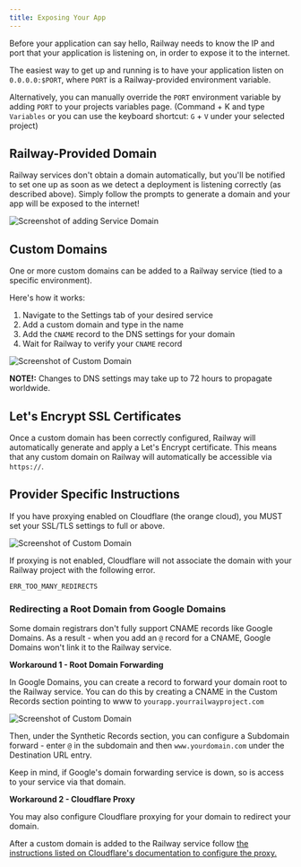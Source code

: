 ```yaml
---
title: Exposing Your App
---
```


Before your application can say hello, Railway needs to know the IP and port that your application is listening on, in order to expose it to the internet.

The easiest way to get up and running is to have your application listen on `0.0.0.0:$PORT`, where `PORT` is a Railway-provided environment variable. 

Alternatively, you can manually override the `PORT` environment variable by adding `PORT` to your projects variables page. (Command + K and type `Variables` or you can use the keyboard shortcut: `G` + `V` under your selected project)

## Railway-Provided Domain

Railway services don't obtain a domain automatically, but you'll be notified to set one up as soon as we detect a deployment is listening correctly (as described above). Simply follow the prompts to generate a domain and your app will be exposed to the internet!

<Image
src="https://res.cloudinary.com/railway/image/upload/v1654560212/docs/add-domain_prffyh.png"
alt="Screenshot of adding Service Domain"
layout="responsive"
width={1396} height={628} quality={80} />

## Custom Domains

One or more custom domains can be added to a Railway service (tied to a specific environment).

Here's how it works:

1. Navigate to the Settings tab of your desired service
2. Add a custom domain and type in the name
3. Add the `CNAME` record to the DNS settings for your domain
4. Wait for Railway to verify your `CNAME` record

<Image
src="https://res.cloudinary.com/railway/image/upload/v1654563209/docs/domains_uhchsu.png"
alt="Screenshot of Custom Domain"
layout="responsive"
width={1338} height={808} quality={80} />

**NOTE!:** Changes to DNS settings may take up to 72 hours to propagate
worldwide.

## Let's Encrypt SSL Certificates

Once a custom domain has been correctly configured, Railway will automatically
generate and apply a Let's Encrypt certificate. This means that any custom
domain on Railway will automatically be accessible
via `https://`.

## Provider Specific Instructions

If you have proxying enabled on Cloudflare (the orange cloud), you MUST set your
SSL/TLS settings to full or above.

<Image src="https://res.cloudinary.com/railway/image/upload/v1631917785/docs/cloudflare_zgeycj.png"
alt="Screenshot of Custom Domain"
layout="responsive"
width={1205} height={901} quality={80} />

If proxying is not enabled, Cloudflare will not associate the domain with your Railway project with the following error.

```
ERR_TOO_MANY_REDIRECTS
```

### Redirecting a Root Domain from Google Domains

Some domain registrars don't fully support CNAME records like Google Domains. As a result - when you add an `@` record for a CNAME, Google Domains won't link it to the Railway service.

**Workaround 1 - Root Domain Forwarding**

In Google Domains, you can create a record to forward your domain root to the Railway service. You can do this by creating a CNAME in the Custom Records section pointing to www to `yourapp.yourrailwayproject.com`

<Image src="https://res.cloudinary.com/railway/image/upload/v1631917785/docs/gd-redirect_vhit07.png"
alt="Screenshot of Custom Domain"
layout="responsive"
width={1116} height={411} quality={80} />

Then, under the Synthetic Records section, you can configure a Subdomain forward - enter `@` in the subdomain and then `www.yourdomain.com` under the Destination URL entry.

Keep in mind, if Google's domain forwarding service is down, so is access to your service via that domain.

**Workaround 2 - Cloudflare Proxy**

You may also configure Cloudflare proxying for your domain to redirect your domain.

After a custom domain is added to the Railway service follow [the instructions listed on Cloudflare's documentation to configure the proxy.](https://support.cloudflare.com/hc/en-us/articles/205893698-Configure-Cloudflare-and-Heroku-over-HTTPS)
